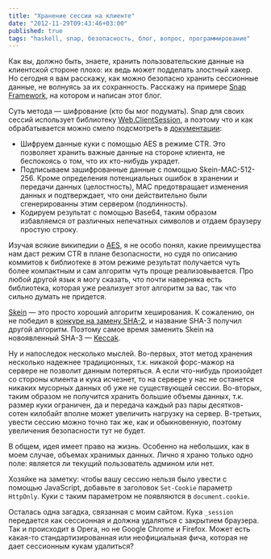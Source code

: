 ```yaml
---
title: "Хранение сессии на клиенте"
date: "2012-11-29T09:43:46+03:00"
published: true
tags: "haskell, snap, безопасность, блог, вопрос, программирование"
---
```


Как вы, должно быть, знаете, хранить пользовательские данные на клиентской стороне плохо: их ведь может подделать злостный хакер. Но сегодня я вам расскажу, как можно безопасно хранить сессионные данные, не волнуясь за их сохранность. Расскажу на примере [Snap Framework](http://snapframework.com/), на котором и написан этот блог.

Суть метода — шифрование (кто бы мог подумать). Snap для своих сессий использует библиотеку [Web.ClientSession](https://github.com/yesodweb/clientsession), а поэтому что и как обрабатывается можно смело подсмотреть в [документации](http://hackage.haskell.org/package/clientsession):

* Шифруем данные куки с помощью AES в режиме CTR. Это позволяет хранить важные данные на стороне клиента, не беспокоясь о том, что их кто-нибудь украдет.
* Подписываем зашифрованные данные с помощью Skein-MAC-512-256. Кроме определения потенциальных ошибок в хранении и передачи данных (целостность), MAC предотвращает изменения данных и подтверждает, что они действительно были сгенерированны этим сервером (подлинность).
* Кодируем результат с помощью Base64, таким образом избавляемся от различных непечатных символов и отдаем браузеру простую строку.

Изучая всякие википедии о [AES](http://en.wikipedia.org/wiki/Advanced_Encryption_Standard), я не особо понял, какие преимущества нам даст режим CTR в плане безопасности, но судя по описанию коммитов к библиотеке в этом режиме результат получается чуть более компактным и сам алгоритм чуть проще реализовывается. Про любой другой язык я могу сказать, что почти наверняка есть библиотека, которая уже реализует этот алгоритм за вас, так что сильно думать не придется.

[Skein](http://en.wikipedia.org/wiki/Skein_(hash_function)) — это просто хороший алгоритм хеширования. К сожалению, он не победил в [конкуре на замену SHA-2](http://en.wikipedia.org/wiki/NIST_hash_function_competition), и название SHA-3 получил другой алгоритм. Поэтому самое время заменить Skein на новоявленный SHA-3 — [Keccak](http://en.wikipedia.org/wiki/SHA-3).

Ну и напоследок несколько мыслей. Во-первых, этот метод хранения несколько надежнее традиционных, т.к. никакой форс-мажор на сервере не позволит данным потеряться. А если что-нибудь произойдет со стороны клиента и кука исчезнет, то на сервере у нас не останется никаких мусорных данных об уже не существующей сессии. Во-вторых, таким образом не получится хранить большие объемы данных, т.к. размер куки ограничен, да и передача каждый раз пары десятков-сотен килобайт вполне может увеличить нагрузку на сервер. В-третьих, увести сессию можно точно так же, как и обыкновенную, поэтому увеличения безопасности тут не будет.

В общем, идея имеет право на жизнь. Особенно на небольших, как в моем случае, объемах хранимых данных. Лично я храню только одно поле: является ли текущий пользователь админом или нет.

Хозяйке на заметку: чтобы вашу сессию нельзя было увести с помощью JavaScript, добавьте в заголовок `Set-Cookie` параметр `HttpOnly`. Куки с таким параметром не появляются в `document.cookie`.

Осталась одна загадка, связанная с моим сайтом. Кука `_session` передается как сессионная и должна удаляться с закрытием браузера. Так и происходит в Opera, но не Google Chrome и Firefox. Может есть какая-то стандартизированная или неофициальная фича, которая не дает сессионным кукам удалиться?
